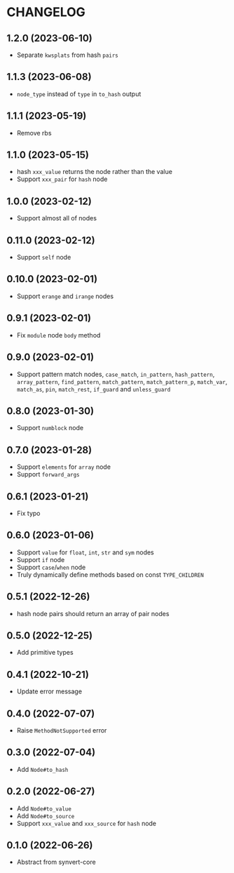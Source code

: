 # CHANGELOG

## 1.2.0 (2023-06-10)

* Separate `kwsplats` from hash `pairs`

## 1.1.3 (2023-06-08)

* `node_type` instead of `type` in `to_hash` output

## 1.1.1 (2023-05-19)

* Remove rbs

## 1.1.0 (2023-05-15)

* hash `xxx_value` returns the node rather than the value
* Support `xxx_pair` for `hash` node

## 1.0.0 (2023-02-12)

* Support almost all of nodes

## 0.11.0 (2023-02-12)

* Support `self` node

## 0.10.0 (2023-02-01)

* Support `erange` and `irange` nodes

## 0.9.1 (2023-02-01)

* Fix `module` node `body` method

## 0.9.0 (2023-02-01)

* Support pattern match nodes, `case_match`, `in_pattern`, `hash_pattern`, `array_pattern`, `find_pattern`, `match_pattern`, `match_pattern_p`, `match_var`, `match_as`, `pin`, `match_rest`, `if_guard` and `unless_guard`

## 0.8.0 (2023-01-30)

* Support `numblock` node

## 0.7.0 (2023-01-28)

* Support `elements` for `array` node
* Support `forward_args`

## 0.6.1 (2023-01-21)

* Fix typo

## 0.6.0 (2023-01-06)

* Support `value` for `float`, `int`, `str` and `sym` nodes
* Support `if` node
* Support `case`/`when` node
* Truly dynamically define methods based on const `TYPE_CHILDREN`

## 0.5.1 (2022-12-26)

* hash node pairs should return an array of pair nodes

## 0.5.0 (2022-12-25)

* Add primitive types

## 0.4.1 (2022-10-21)

* Update error message

## 0.4.0 (2022-07-07)

* Raise `MethodNotSupported` error

## 0.3.0 (2022-07-04)

* Add `Node#to_hash`

## 0.2.0 (2022-06-27)

* Add `Node#to_value`
* Add `Node#to_source`
* Support `xxx_value` and `xxx_source` for `hash` node

## 0.1.0 (2022-06-26)

* Abstract from synvert-core
